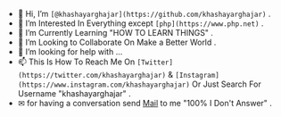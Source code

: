 - 👋 Hi, I’m `[@khashayarghajar](https://github.com/khashayarghajar)` .
- 👀 I’m Interested In Everything except `[php](https://www.php.net)` .
- 🌱 I’m Currently Learning "HOW TO LEARN THINGS" .
- 💞️ I’m Looking to Collaborate On Make a Better World .
- 🤝 I’m looking for help with ...
- 📫 This Is How To Reach Me On `[Twitter](https://twitter.com/khashayarghajar)` & `[Instagram](https://www.instagram.com/khashayarghajar)` Or Just Search For Username "khashayarghajar" .
- ✉ for having a conversation send [Mail](mailto:khashayarghajar7@gmail.com) to me "100% I Don't Answer" .


<!---  > text


- this `./README.md` has all the definitions and descriptions .
--->


<!--- 
Just Search For Username "khashayarghajar" . 
--->

<!---
khashayarghajar/khashayarghajar is a ✨ special ✨ repository because its `README.md` (this file) appears on your GitHub profile.
You can click the Preview link to take a look at your changes.
--->
